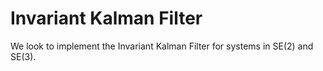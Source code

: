 # Invariant Kalman Filter

We look to implement the Invariant Kalman Filter for systems in SE(2) and SE(3).